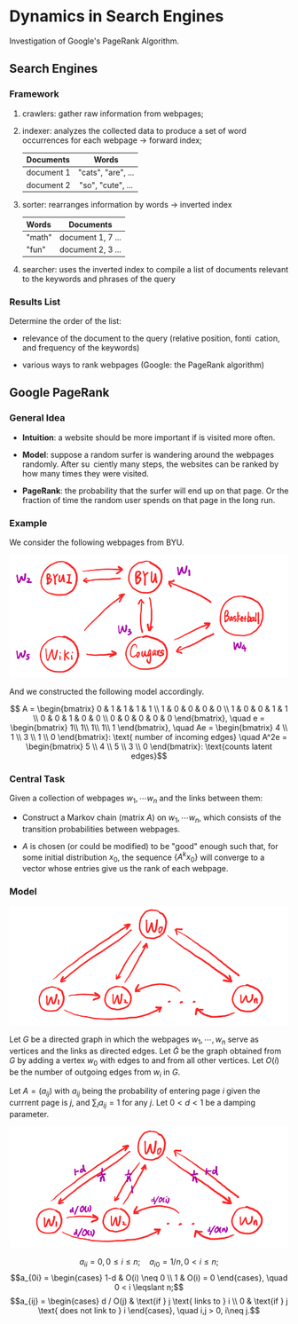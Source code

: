 # Dynamics in Search Engines

Investigation of Google's PageRank Algorithm.


## Search Engines

### Framework

1. crawlers: 
gather raw information from webpages;

2. indexer: 
analyzes the collected data to produce a set of word occurrences for each webpage $\rightarrow$ forward index;

    | Documents     | Words              | 
    | ------------- |:------------------:| 
    | document 1    | "cats", "are", ... | 
    | document 2    | "so", "cute", ...  | 


3. sorter: 
rearranges information by words $\rightarrow$ inverted index

    | Words      | Documents          | 
    | ---------- |:------------------:| 
    | "math"     | document 1, 7 ...  | 
    | "fun"      | document 2, 3 ...  | 

4. searcher: uses the inverted index to compile a list of documents
relevant to the keywords and phrases of the query


### Results List

Determine the order of the list:
 - relevance of the document to the query 
 (relative position, fonti cation, and frequency of the keywords)

- various ways to rank webpages
(Google: the PageRank algorithm)



## Google PageRank

### General Idea

- **Intuition**: a website should be more important if is visited more
often.

- **Model**: suppose a random surfer is wandering around the webpages
randomly. After su ciently many steps, the websites can be ranked
by how many times they were visited.

- **PageRank**: the probability that the surfer will end up on that page.
Or the fraction of time the random user spends on that page in the
long run.



### Example

We consider the following webpages from BYU.

<picture>
  <source media="(prefers-color-scheme: dark)" srcset="./figures/byu.png" width="600">
  <img alt="Adjacent matrix representing the relations between BYU webpages" src="./figures/byu.png">
</picture>

And we constructed the following model accordingly. 

```math
    A = \begin{bmatrix}
    0 & 1 & 1 & 1 & 1 \\
    1 & 0 & 0 & 0 & 0 \\
    1 & 0 & 0 & 1 & 1 \\
    0 & 0 & 1 & 0 & 0 \\
    0 & 0 & 0 & 0 & 0
    \end{bmatrix}, 
    \quad e = \begin{bmatrix}
    1\\
    1\\
    1\\
    1\\
    1
    \end{bmatrix},
    \quad Ae = \begin{bmatrix}
    4 \\
    1 \\
    3 \\
    1 \\
    0
    \end{bmatrix}: \text{ number of incoming edges}
    \quad
    A^2e = \begin{bmatrix}
    5 \\
    4 \\
    5 \\
    3 \\
    0
    \end{bmatrix}: \text{counts latent edges}
```


### Central Task

Given a collection of webpages $w_1,\cdots w_n$ and the links between them:

- Construct a Markov chain (matrix $A$) on $w_1,\cdots w_n$, which consists of the transition probabilities between webpages.
       
- $A$ is chosen (or could be modified) to be "good" enough such that, for some initial distribution $x_0$, the sequence $\{A^kx_0\}$ will converge to a vector whose entries give us the rank of each webpage.



### Model

<picture>
  <source media="(prefers-color-scheme: dark)" srcset="./figures/A_clean.png" width="600">
  <img alt="Model between BYU webpages." src="./figures/A_clean.png">
</picture>


Let $G$ be a directed graph in which the webpages $w_1,\cdots, w_n$ serve as vertices and the links as directed edges. Let $\tilde{G}$ be the graph obtained from $G$ by adding a vertex $w_0$ with edges to and from all other vertices. Let $O(i)$ be the number of outgoing edges from $w_i$ in $G$.

    
Let $A = (a_{ij})$ with $a_{ij}$ being the probability of entering page $i$ given the currrent page is $j$, and $\sum_i a_{ij} = 1$ for any $j$. Let $0<d<1$ be a damping parameter.



<picture>
  <source media="(prefers-color-scheme: dark)" srcset="./figures/A.png" width="600">
  <img alt="Model between BYU webpages." src="./figures/A.png">
</picture>


$$a_{ii} = 0, 0\leqslant i\leqslant n; \quad a_{i0} = 1/n, 0<i\leqslant n;$$
$$a_{0i} = \begin{cases}
    1-d & O(i) \neq 0 \\
    1 & O(i) = 0
    \end{cases}, \quad
    0 < i \leqslant n;$$
    $$a_{ij} = \begin{cases}
    d / O(j) & \text{if } j \text{ links to } i \\
    0 & \text{if } j \text{ does not link to } i
    \end{cases}, \quad i,j > 0, i\neq j.$$

